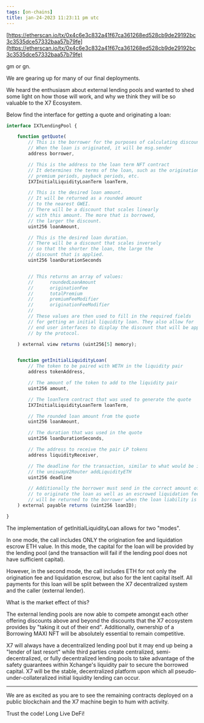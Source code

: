```yaml
---
tags: [on-chains]
title: jan-24-2023 11:23:11 pm utc
---
```


[https://etherscan.io/tx/0x4c6e3c832a41f67ca361268ed528cb9de29192bc3c3535dce57332baa57b79fe](https://etherscan.io/tx/0x4c6e3c832a41f67ca361268ed528cb9de29192bc3c3535dce57332baa57b79fe)

gm or gn.

We are gearing up for many of our final deployments.

We heard the enthusiasm about external lending pools and wanted to shed some light on how those will work, and why we think they will be so valuable to the X7 Ecosystem.

Below find the interface for getting a quote and originating a loan:

```js
interface IX7LendingPool {

    function getQuote(
        // This is the borrower for the purposes of calculating discounts
        // When the loan is originated, it will be msg.sender
        address borrower,

        // This is the address to the loan term NFT contract
        // It determines the terms of the loan, such as the origination fee,
        // premium periods, payback periods, etc.
        IX7InitialLiquidityLoanTerm loanTerm,

        // This is the desired loan amount.
        // It will be returned as a rounded amount
        // to the nearest GWEI.
        // There will be a discount that scales linearly
        // with this amount. The more that is borrowed,
        // the larger the discount.
        uint256 loanAmount,

        // This is the desired loan duration.
        // There will be a discount that scales inversely
        // so that the shorter the loan, the large the
        // discount that is applied.
        uint256 loanDurationSeconds


        // This returns an array of values:
        //      roundedLoanAmount
        //      originationFee
        //      totalPremium
        //      premiumFeeModifier
        //      originationFeeModifier
        //
        // These values are then used to fill in the required fields
        // for getting an initial liquidity loan. They also allow for
        // end user interfaces to display the discount that will be applied
        // by the protocol.

    ) external view returns (uint256[5] memory);


    function getInitialLiquidityLoan(
        // The token to be paired with WETH in the liquidity pair
        address tokenAddress,

        // The amount of the token to add to the liquidity pair
        uint256 amount,

        // The loanTerm contract that was used to generate the quote
        IX7InitialLiquidityLoanTerm loanTerm,

        // The rounded loan amount from the quote
        uint256 loanAmount,

        // The duration that was used in the quote
        uint256 loanDurationSeconds,

        // The address to receive the pair LP tokens
        address liquidityReceiver,

        // The deadline for the transaction, similar to what would be in
        // the uniswapV2Router addLiquidityETH
        uint256 deadline

        // Additionally the borrower must send in the correct amount of ETH
        // to originate the loan as well as an escrowed liquidation fee (that
        // will be returned to the borrower when the loan liability is satisfied)
    ) external payable returns (uint256 loanID);

}
```

The implementation of getInitialLiquidityLoan allows for two "modes".

In one mode, the call includes ONLY the origination fee and liquidation escrow ETH value. In this mode, the capital for the loan will be provided by the lending pool (and the transaction will fail if the lending pool does not have sufficient capital).

However, in the second mode, the call includes ETH for not only the origination fee and liquidation escrow, but also for the lent capital itself. All payments for this loan will be split between the X7 decentralized system and the caller (external lender).

What is the market effect of this?

The external lending pools are now able to compete amongst each other offering discounts above and beyond the discounts that the X7 ecosystem provides by "taking it out of their end". Additionally, ownership of a Borrowing MAXI NFT will be absolutely essential to remain competitive.

X7 will always have a decentralized lending pool but it may end up being a "lender of last resort" while third parties create centralized, semi-decentralized, or fully decentralized lending pools to take advantage of the safety guarantees within Xchange's liquidity pair to secure the borrowed capital. X7 will be the stable, decentralized platform upon which all pseudo-under-collateralized initial liquidity lending can occur.

---

We are as excited as you are to see the remaining contracts deployed on a public blockchain and the X7 machine begin to hum with activity.

Trust the code! Long Live DeFi!
